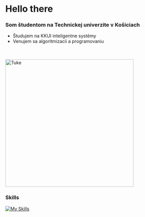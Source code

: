 # Hello there

### Som študentom na Technickej univerzite v Košiciach 
- Študujem na KKUI inteligentne systémy 
- Venujem sa algoritmizacii a programovaniu 

<br/>
<br/>

 <img width="400" src="https://upload.wikimedia.org/wikipedia/commons/a/a6/FEI_TUKE_logo.png" alt="Tuke" />

### Skills

[![My Skills](https://skillicons.dev/icons?i=appwrite,html,css,sass,js,ts,svelte,angular,deno,mysql,docker,git&perline=8)](https://www.linkedin.com/in/matúš-ferčák-4ba51a212)
